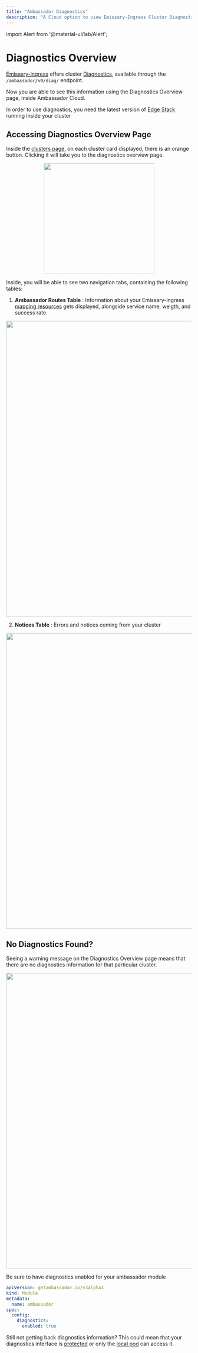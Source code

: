 ```yaml
---
title: "Ambassador Diagnostics"
description: "A Cloud option to view Emissary-Ingress Cluster Diagnostics"
---
```


import Alert from '@material-ui/lab/Alert';

# Diagnostics Overview

[Emisasry-ingress](https://www.getambassador.io/docs/emissary/) offers cluster [Diagnostics](https://www.getambassador.io/docs/emissary/latest/topics/install/docker/#2-emissary-ingresss-diagnostics), available through the `/ambassador/v0/diag/` endpoint.

Now you are able to see this information using the Diagnostics Overview page, inside Ambassador Cloud. 

<Alert severity="warning">
    In order to use diagnostics, you need the latest version of <a href="https://www.getambassador.io/docs/edge-stack/latest/topics/install/migration-matrix/" target="_blank">Edge Stack</a> running inside your cluster
</Alert>

## Accessing Diagnostics Overview Page

Inside the [clusters page](https://app.getambassador.io/cloud/clusters), on each cluster card displayed, there is an orange button. Clicking it will take you to the diagnostics overview page.

  <p align="center">
    <img src="../../images/diag-button.png" width="300"/>
  </p>

Inside, you will be able to see two navigation tabs, containing the following tables:

1. **Ambassador Routes Table** : Information about your Emissary-ingress [mapping resources](https://www.getambassador.io/docs/emissary/latest/topics/using/intro-mappings/) gets displayed, alongside service name, weigth, and success rate.

  <p align="center">
    <img src="../../images/cluster-diag-routes-table.png" width="800"/>
  </p>

2. **Notices Table** : Errors and notices coming from your cluster

  <p align="center">
    <img src="../../images/cluster-diag-notices-table.png" width="800"/>
  </p>

## No Diagnostics Found?

Seeing a warning message on the Diagnostics Overview page means that there are no diagnostics information for that particular cluster.

  <p align="center">
    <img src="../../images/cluster-diag-warning-message.png" width="800"/>
  </p>

Be sure to have diagnostics enabled for your ambassador module

```yaml
apiVersion: getambassador.io/v3alpha1
kind: Module
metadata:
  name: ambassador
spec:
  config:
    diagnostics:
      enabled: true
```

<Alert severity="info">
    Still not getting back diagnostics information? This could mean that your diagnostics interface is <a href="https://www.getambassador.io/docs/emissary/latest/howtos/protecting-diag-access/" target="_blank">protected</a> or only the <a href="https://www.getambassador.io/docs/emissary/latest/topics/running/ambassador/#observability" target="_blank">local pod</a> can access it.
</Alert>
 
